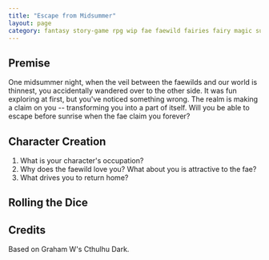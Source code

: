```yaml
---
title: "Escape from Midsummer"
layout: page
category: fantasy story-game rpg wip fae faewild fairies fairy magic summer midsummer escape
---
```


## Premise
One midsummer night, when the veil between the faewilds and our world is thinnest, you accidentally wandered over to the other side. It was fun exploring at first, but you've noticed something wrong. The realm is making a claim on you -- transforming you into a part of itself. Will you be able to escape before sunrise when the fae claim you forever?

## Character Creation

1. What is your character's occupation?
2. Why does the faewild love you? What about you is attractive to the fae?
3. What drives you to return home?

## Rolling the Dice


## Credits
Based on Graham W's Cthulhu Dark.
